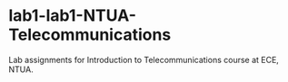 # lab1-lab1-NTUA-Telecommunications
Lab assignments for Introduction to Telecommunications course at ECE, NTUA.
